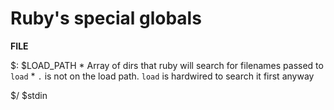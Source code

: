 
# Ruby's special globals

__FILE__

$: $LOAD_PATH
    * Array of dirs that ruby will search for filenames passed to `load`
    * `.` is not on the load path. `load` is hardwired to search it first anyway

$/
$stdin
